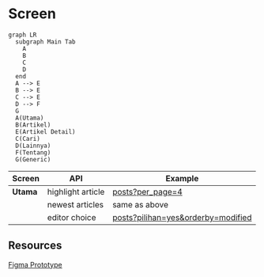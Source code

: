 # Screen
``` mermaid
graph LR
  subgraph Main Tab
    A
    B
    C
    D
  end
  A --> E
  B --> E
  C --> E
  D --> F
  G
  A(Utama)
  B(Artikel)
  E(Artikel Detail)
  C(Cari)
  D(Lainnya)
  F(Tentang)
  G(Generic)
```

| Screen    | API               | Example                                                                                                          |
|-----------|-------------------|------------------------------------------------------------------------------------------------------------------|
| **Utama** | highlight article | [posts?per_page=4](https://buletinpillar.org/wp-json/wp/v2/posts?per_page=4)                                     |
|           | newest articles   | same as above                                                                                                    |
|           | editor choice     | [posts?pilihan=yes&orderby=modified](https://buletinpillar.org/wp-json/wp/v2/posts?pilihan=yes&orderby=modified) |

## Resources
[Figma Prototype](https://www.figma.com/proto/cyX3QMOpe7HDql6BLK9Y1K/Bulletin-Pillar?node-id=60%3A317&starting-point-node-id=60%3A317)